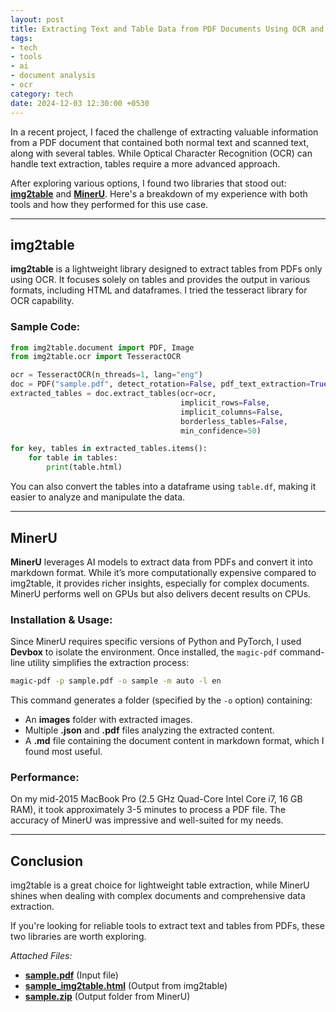 ```yaml
---
layout: post
title: Extracting Text and Table Data from PDF Documents Using OCR and AI Models
tags:
- tech
- tools
- ai
- document analysis
- ocr
category: tech
date: 2024-12-03 12:30:00 +0530
---
```


In a recent project, I faced the challenge of extracting valuable information from a PDF document that contained both normal text and scanned text, along with several tables. While Optical Character Recognition (OCR) can handle text extraction, tables require a more advanced approach.  

After exploring various options, I found two libraries that stood out: **[img2table](https://github.com/xavctn/img2table)** and **[MinerU](https://github.com/opendatalab/MinerU)**. Here's a breakdown of my experience with both tools and how they performed for this use case.  

---

## img2table  

**img2table** is a lightweight library designed to extract tables from PDFs only using OCR. It focuses solely on tables and provides the output in various formats, including HTML and dataframes. I tried the tesseract library for OCR capability.

### Sample Code:  
```python  
from img2table.document import PDF, Image  
from img2table.ocr import TesseractOCR  

ocr = TesseractOCR(n_threads=1, lang="eng")  
doc = PDF("sample.pdf", detect_rotation=False, pdf_text_extraction=True)  
extracted_tables = doc.extract_tables(ocr=ocr,  
                                      implicit_rows=False,  
                                      implicit_columns=False,  
                                      borderless_tables=False,  
                                      min_confidence=50)  

for key, tables in extracted_tables.items():  
    for table in tables:  
        print(table.html)  
```  

You can also convert the tables into a dataframe using `table.df`, making it easier to analyze and manipulate the data.  

---

## MinerU  

**MinerU** leverages AI models to extract data from PDFs and convert it into markdown format. While it’s more computationally expensive compared to img2table, it provides richer insights, especially for complex documents. MinerU performs well on GPUs but also delivers decent results on CPUs.  

### Installation & Usage:  
Since MinerU requires specific versions of Python and PyTorch, I used **Devbox** to isolate the environment. Once installed, the `magic-pdf` command-line utility simplifies the extraction process:  

```bash
magic-pdf -p sample.pdf -o sample -m auto -l en  
```  

This command generates a folder (specified by the `-o` option) containing:  
- An **images** folder with extracted images.  
- Multiple **.json** and **.pdf** files analyzing the extracted content.  
- A **.md** file containing the document content in markdown format, which I found most useful.  

### Performance:  
On my mid-2015 MacBook Pro (2.5 GHz Quad-Core Intel Core i7, 16 GB RAM), it took approximately 3-5 minutes to process a PDF file. The accuracy of MinerU was impressive and well-suited for my needs.  

---

## Conclusion  
img2table is a great choice for lightweight table extraction, while MinerU shines when dealing with complex documents and comprehensive data extraction.  

If you're looking for reliable tools to extract text and tables from PDFs, these two libraries are worth exploring.  

*Attached Files:*  
- **[sample.pdf](https://priyankt.com/assets/sample.pdf)** (Input file)  
- **[sample_img2table.html](https://priyankt.com/assets/sample_img2table.html)** (Output from img2table)  
- **[sample.zip](https://priyankt.com/assets/sample.zip)** (Output folder from MinerU)  
